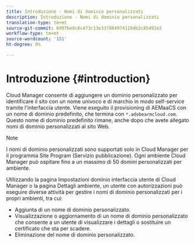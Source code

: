 ```yaml
---
title: Introduzione - Nomi di dominio personalizzati
description: Introduzione - Nomi di dominio personalizzati
translation-type: tm+mt
source-git-commit: 8d97bedc8c473c13e3378849741104b2c85492e2
workflow-type: tm+mt
source-wordcount: '151'
ht-degree: 0%

---
```



# Introduzione {#introduction}

Cloud Manager consente di aggiungere un dominio personalizzato per identificare il sito con un nome univoco e di marchio in modo self-service tramite l&#39;interfaccia utente. Viene eseguito il provisioning di AEMaaCS con un nome di dominio predefinito, che termina con `*.adobearmcloud.com`. Questo nome di dominio predefinito rimane, anche dopo che avete allegato nomi di dominio personalizzati al sito Web.

>[!NOTE]
>I nomi di dominio personalizzati sono supportati solo in Cloud Manager per il programma Site Program (Servizio pubblicazione). Ogni ambiente Cloud Manager può ospitare fino a un massimo di 50 domini personalizzati per ambiente.

Utilizzando la pagina Impostazioni dominio interfaccia utente di Cloud Manager o la pagina Dettagli ambiente, un utente con autorizzazioni può eseguire diverse attività per gestire i nomi di dominio personalizzati per i propri ambienti, tra cui:

* Aggiunta di un nome di dominio personalizzato.
* Visualizzazione o aggiornamento di un nome di dominio personalizzato che consente a un utente di visualizzare i dettagli o sostituire un certificato che sta per scadere.
* Eliminazione del nome di dominio personalizzato.